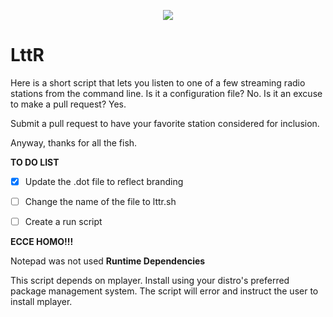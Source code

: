 <p align="center">
  <a href="https://github.com/llamakc/LttR"><img src="http://quantifier.org/~brock/lttr.png" align="center" /></a>  
</p>
<p align="center">

<h1>LttR</h1>

Here is a short script that lets you listen to one of a few streaming radio stations from the command line. Is it a configuration file? No. Is it an excuse to make a pull request? Yes.

Submit a pull request to have your favorite station considered for inclusion.

Anyway, thanks for all the fish.

**TO DO LIST**

- [x] Update the .dot file to reflect branding
- [ ] Change the name of the file to lttr.sh
- [ ] Create a run script


**ECCE HOMO!!!**

Notepad was not used 
 **Runtime Dependencies**

This script depends on mplayer. Install using your distro's preferred package management system. The script will error and instruct the user to install mplayer.
